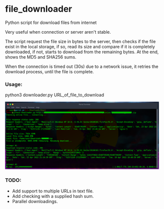 # file_downloader
Python script for download files from internet

Very useful when connection or server aren't stable.

The script request the file size in bytes to the server,
then checks if the file exist in the local storage, if so,
read its size and compare if it is completely downloaded, if not,
starts to download from the remaining bytes.
At the end, shows the MD5 and SHA256 sums.

When the connection is timed out (30s) due to a network issue,
it retries the download process, until the file is complete.

### Usage:
 python3 downloader.py URL_of_file_to_download
 
![screenshot](https://github.com/stevenvegar/file_downloader/blob/main/screenshot.png)



### TODO:
- Add support to multiple URLs in text file.
- Add checking with a supplied hash sum.
- Parallel downloadings.
